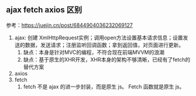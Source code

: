 ## ajax fetch axios 区别
参考：https://juejin.cn/post/6844904036232069127
1. ajax: 创建 XmlHttpRequest实例；调用open方法设置基本请求信息；设置发送的数据，发送请求；注册监听回调函数；拿到返回值，对页面进行更新。
   1. 缺点：本身是针对MVC的编程，不符合现在前端MVVM的浪潮
   2. 缺点：基于原生的XHR开发，XHR本身的架构不够清晰，已经有了fetch的替代方案
2. axios 
3. fetch
   1. fetch 不是 ajax 的进一步封装，而是原生 js。 Fetch 函数就是原生 js。
   